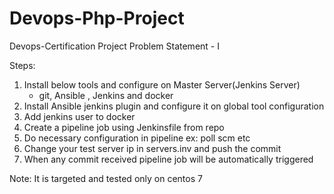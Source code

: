 # Devops-Php-Project
Devops-Certification Project
Problem Statement - I

 Steps: 
 1. Install below tools and configure on Master Server(Jenkins Server)
     - git, Ansible , Jenkins and docker
 2. Install Ansible jenkins plugin and configure it on global tool configuration
 3. Add jenkins user to docker
 4. Create a pipeline job using Jenkinsfile from repo 
 5. Do necessary configuration in pipeline ex: poll scm etc
 6. Change your test server ip in servers.inv and push the commit 
 7. When any commit received pipeline job will be automatically triggered
 
 Note: It is targeted and tested only on centos 7 
